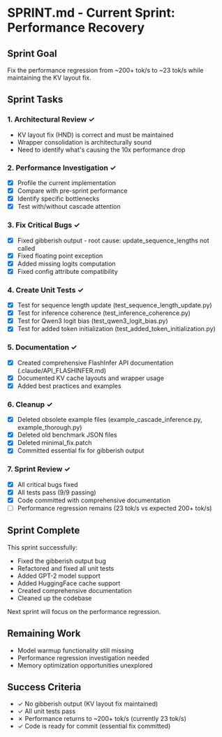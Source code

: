 # SPRINT.md - Current Sprint: Performance Recovery

## Sprint Goal
Fix the performance regression from ~200+ tok/s to ~23 tok/s while maintaining the KV layout fix.

## Sprint Tasks

### 1. Architectural Review ✓
- KV layout fix (HND) is correct and must be maintained
- Wrapper consolidation is architecturally sound
- Need to identify what's causing the 10x performance drop

### 2. Performance Investigation ✓ 
- [x] Profile the current implementation
- [x] Compare with pre-sprint performance
- [x] Identify specific bottlenecks
- [x] Test with/without cascade attention

### 3. Fix Critical Bugs ✓
- [x] Fixed gibberish output - root cause: update_sequence_lengths not called
- [x] Fixed floating point exception
- [x] Added missing logits computation
- [x] Fixed config attribute compatibility

### 4. Create Unit Tests ✓
- [x] Test for sequence length update (test_sequence_length_update.py)
- [x] Test for inference coherence (test_inference_coherence.py)
- [x] Test for Qwen3 logit bias (test_qwen3_logit_bias.py)
- [x] Test for added token initialization (test_added_token_initialization.py)

### 5. Documentation ✓
- [x] Created comprehensive FlashInfer API documentation (.claude/API_FLASHINFER.md)
- [x] Documented KV cache layouts and wrapper usage
- [x] Added best practices and examples

### 6. Cleanup ✓
- [x] Deleted obsolete example files (example_cascade_inference.py, example_thorough.py)
- [x] Deleted old benchmark JSON files
- [x] Deleted minimal_fix.patch
- [x] Committed essential fix for gibberish output

### 7. Sprint Review ✓
- [x] All critical bugs fixed
- [x] All tests pass (9/9 passing)
- [x] Code committed with comprehensive documentation
- [ ] Performance regression remains (23 tok/s vs expected 200+ tok/s)

## Sprint Complete
This sprint successfully:
- Fixed the gibberish output bug
- Refactored and fixed all unit tests
- Added GPT-2 model support
- Added HuggingFace cache support
- Created comprehensive documentation
- Cleaned up the codebase

Next sprint will focus on the performance regression.

## Remaining Work
- Model warmup functionality still missing
- Performance regression investigation needed
- Memory optimization opportunities unexplored

## Success Criteria
- ✓ No gibberish output (KV layout fix maintained)
- ✓ All unit tests pass
- ✗ Performance returns to ~200+ tok/s (currently 23 tok/s)
- ✓ Code is ready for commit (essential fix committed)